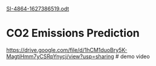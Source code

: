 [SI-4864-1627386519.odt](https://github.com/smartinternz02/SI-GuidedProject-4864-1627386483/files/6940621/SI-4864-1627386519.odt)
# CO2 Emissions Prediction
https://drive.google.com/file/d/1hCM1duoBry5K-MagtiHmm7yCSRpYnycj/view?usp=sharing # demo video

